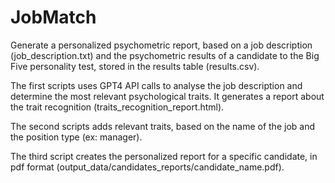 # JobMatch

Generate a personalized psychometric report, based on a job description (job_description.txt) and the psychometric results of a candidate to the Big Five personality test, stored in the results table (results.csv).

The first scripts uses GPT4 API calls to analyse the job description and determine the most relevant psychological traits.
It generates a report about the trait recognition (traits_recognition_report.html).

The second scripts adds relevant traits, based on the name of the job and the position type (ex: manager).

The third script creates the personalized report for a specific candidate, in pdf format (output_data/candidates_reports/candidate_name.pdf).
